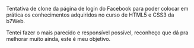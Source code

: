 Tentativa de clone da página de login do Facebook para poder colocar em prática os conhecimentos adquiridos no curso de HTML5 e CSS3 da b7Web.

Tentei fazer o mais parecido e responsível possível, reconheço que dá pra melhorar muito ainda, este é meu objetivo.
